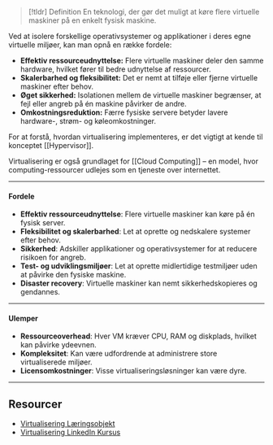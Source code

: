 
> [!tldr] Definition
> En teknologi, der gør det muligt at køre flere virtuelle maskiner på en enkelt fysisk maskine. 

Ved at isolere forskellige operativsystemer og applikationer i deres egne virtuelle miljøer, kan man opnå en række fordele:

- **Effektiv ressourceudnyttelse:** Flere virtuelle maskiner deler den samme hardware, hvilket fører til bedre udnyttelse af ressourcer.
- **Skalerbarhed og fleksibilitet:** Det er nemt at tilføje eller fjerne virtuelle maskiner efter behov.
- **Øget sikkerhed:** Isolationen mellem de virtuelle maskiner begrænser, at fejl eller angreb på én maskine påvirker de andre.
- **Omkostningsreduktion:** Færre fysiske servere betyder lavere hardware-, strøm- og køleomkostninger.

For at forstå, hvordan virtualisering implementeres, er det vigtigt at kende til konceptet [[Hypervisor]].

Virtualisering er også grundlaget for [[Cloud Computing]] – en model, hvor computing-ressourcer udlejes som en tjeneste over internettet. 

---

#### Fordele
- **Effektiv ressourceudnyttelse**: Flere virtuelle maskiner kan køre på én fysisk server.
- **Fleksibilitet og skalerbarhed**: Let at oprette og nedskalere systemer efter behov.
- **Sikkerhed**: Adskiller applikationer og operativsystemer for at reducere risikoen for angreb.
- **Test- og udviklingsmiljøer**: Let at oprette midlertidige testmiljøer uden at påvirke den fysiske maskine.
- **Disaster recovery**: Virtuelle maskiner kan nemt sikkerhedskopieres og gendannes.

---

#### Ulemper
- **Ressourceoverhead**: Hver VM kræver CPU, RAM og diskplads, hvilket kan påvirke ydeevnen.
- **Kompleksitet**: Kan være udfordrende at administrere store virtualiserede miljøer.
- **Licensomkostninger**: Visse virtualiseringsløsninger kan være dyre.

---

## Resourcer
- [Virtualisering Læringsobjekt](https://rise.articulate.com/share/8Hxefiwelp85rdXf14dA5Na3VH0BhLb0)
- [Virtualisering LinkedIn Kursus](https://www.linkedin.com/learning/learning-virtualization-13945890/understanding-different-types-of-hypervisors?autoSkip=true&resume=false&u=57075649)
